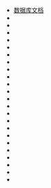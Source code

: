 * [数据库文档](README.md)
* [](activity.md)
* [](activity_category.md)
* [](activity_coupon.md)
* [](banner.md)
* [](banner_item.md)
* [](category.md)
* [](coupon.md)
* [](coupon_category.md)
* [](coupon_template.md)
* [](grid_category.md)
* [](order.md)
* [](sku.md)
* [](sku_spec.md)
* [](spec_key.md)
* [](spec_value.md)
* [](spu.md)
* [](spu_detail_img.md)
* [](spu_img.md)
* [](spu_key.md)
* [](theme.md)
* [](theme_spu.md)
* [](user.md)
* [](user_coupon.md)